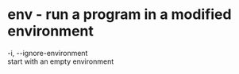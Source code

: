 # env - run a program in a modified environment  

-i, --ignore-environment  
	start with an empty environment  
